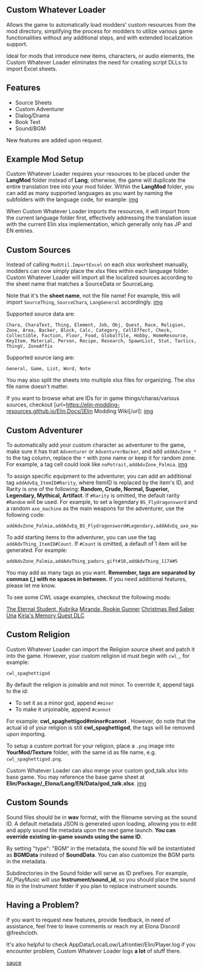 ## Custom Whatever Loader
Allows the game to automatically load modders' custom resources from the mod directory, simplifying the process for modders to utilize various game functionalities without any additional steps, and with extended localization support.

Ideal for mods that introduce new items, characters, or audio elements, the Custom Whatever Loader eliminates the need for creating script DLLs to import Excel sheets.

## Features
- Source Sheets
- Custom Adventurer
- Dialog/Drama
- Book Text
- Sound/BGM

New features are added upon request.

## Example Mod Setup
Custom Whatever Loader requires your resources to be placed under the **LangMod** folder instead of **Lang**; otherwise, the game will duplicate the entire translation tree into your mod folder. Within the **LangMod** folder, you can add as many supported languages as you want by naming the subfolders with the language code, for example:
[img](https://i.postimg.cc/h4LqnrjS/image.png)

When Custom Whatever Loader imports the resources, it will import from the current language folder first, effectively addressing the translation issue with the current Elin xlsx implementation, which generally only has JP and EN entries.

## Custom Sources
Instead of calling `ModUtil.ImportExcel` on each xlsx worksheet manually, modders can now simply place the xlsx files within each language folder. Custom Whatever Loader will import all the localized sources according to the sheet name that matches a SourceData or SourceLang.

Note that it's the **sheet name**, not the file name! For example, this will import `SourceThing`, `SourceChara`, `LangGeneral` accordingly.
[img](https://i.postimg.cc/vZqGNjfC/Screenshot-1.png)

Supported source data are: 
```
Chara, CharaText, Thing, Element, Job, Obj, Quest, Race, Religion, Zone, Area, Backer, Block, Calc, Category, CellEffect, Check, Collectible, Faction, Floor, Food, GlobalTile, Hobby, HomeResource, KeyItem, Material, Person, Recipe, Research, SpawnList, Stat, Tactics, ThingV, ZoneAffix
```

Supported source lang are: 
```
General, Game, List, Word, Note
```

You may also split the sheets into multiple xlsx files for organizing. The xlsx file name doesn't matter.

If you want to browse what are IDs for in game things/charas/various sources, checkout [url=https://elin-modding-resources.github.io/Elin.Docs/]Elin Modding Wiki[/url]:
[img](https://i.postimg.cc/15wF6V2L/image.png)

## Custom Adventurer
To automatically add your custom character as adventurer to the game, make sure it has trait `Adventurer` or `AdventurerBacker`, and add `addAdvZone_*` to the tag column, replace the `*` with zone name or keep it for random zone. For example, a tag cell could look like `noPotrait,addAdvZone_Palmia`.
[img](https://i.postimg.cc/SN93258B/image.png)

To assign specific equipment to the adventurer, you can add an additional tag `addAdvEq_ItemID#Rarity`, where ItemID is replaced by the item's ID, and Rarity is one of the following: **Random, Crude, Normal, Superior, Legendary, Mythical, Artifact**. If `#Rarity` is omitted, the default rarity `#Random` will be used. For example, to set a legendary `BS_Flydragonsword` and a random `axe_machine` as the main weapons for the adventurer, use the following code:
```
addAdvZone_Palmia,addAdvEq_BS_Flydragonsword#Legendary,addAdvEq_axe_machine
```

To add starting items to the adventurer, you can use the tag `addAdvThing_ItemID#Count`. If `#Count` is omitted, a default of 1 item will be generated. For example:
```
addAdvZone_Palmia,addAdvThing_padoru_gift#10,addAdvThing_1174#5
```

You may add as many tags as you want. **Remember, tags are separated by commas (,) with no spaces in between.** If you need additional features, please let me know.

To see some CWL usage examples, checkout the following mods:

[The Eternal Student, Kubrika](https://steamcommunity.com/sharedfiles/filedetails/?id=3380350255)
[Miranda, Rookie Gunner](https://steamcommunity.com/sharedfiles/filedetails/?id=3383166653)
[Christmas Red Saber](https://steamcommunity.com/sharedfiles/filedetails/?id=3383191390])
[Una](https://steamcommunity.com/sharedfiles/filedetails/?id=3384670717)
[Kiria's Memory Quest DLC](https://steamcommunity.com/sharedfiles/filedetails/?id=3381789374)

## Custom Religion
Custom Whatever Loader can import the Religion source sheet and patch it into the game. However, your custom religion id must begin with `cwl_`, for example:
```
cwl_spaghettigod
```

By default the religion is joinable and not minor. To override it, append tags to the id:
- To set it as a minor god, append `#minor`
- To make it unjoinable, append `#cannot`

For example: **cwl_spaghettigod#minor#cannot** . However, do note that the actual id of your religion is still **cwl_spaghettigod**, the tags will be removed upon importing.

To setup a custom portrait for your religion, place a `.png` image into **YourMod/Texture** folder, with the same id as file name, e.g. `cwl_spaghettigod.png`.

Custom Whatever Loader can also merge your custom god_talk.xlsx into base game. You may reference the base game sheet at **Elin/Package/_Elona/Lang/EN/Data/god_talk.xlsx**.
[img](https://i.postimg.cc/P5V71tTq/image.png)

## Custom Sounds
Sound files should be in **wav** format, with the filename serving as the sound ID. A default metadata JSON is generated upon loading, allowing you to edit and apply sound file metadata upon the next game launch. **You can override existing in-game sounds using the same ID**. 

By setting "type": "BGM" in the metadata, the sound file will be instantiated as **BGMData** instead of **SoundData**. You can also customize the BGM parts in the metadata.

Subdirectories in the Sound folder will serve as ID prefixes. For example, AI_PlayMusic will use **Instrument/sound_id**, so you should place the sound file in the Instrument folder if you plan to replace instrument sounds.

## Having a Problem?
If you want to request new features, provide feedback, in need of assistance, feel free to leave comments or reach my at Elona Discord @freshcloth.

It's also helpful to check AppData/LocalLow/Lafrontier/Elin/Player.log if you encounter problem, Custom Whatever Loader logs **a lot** of stuff there.

[sauce](https://github.com/gottyduke/Elin.Plugins/tree/master/CustomWhateverLoader)